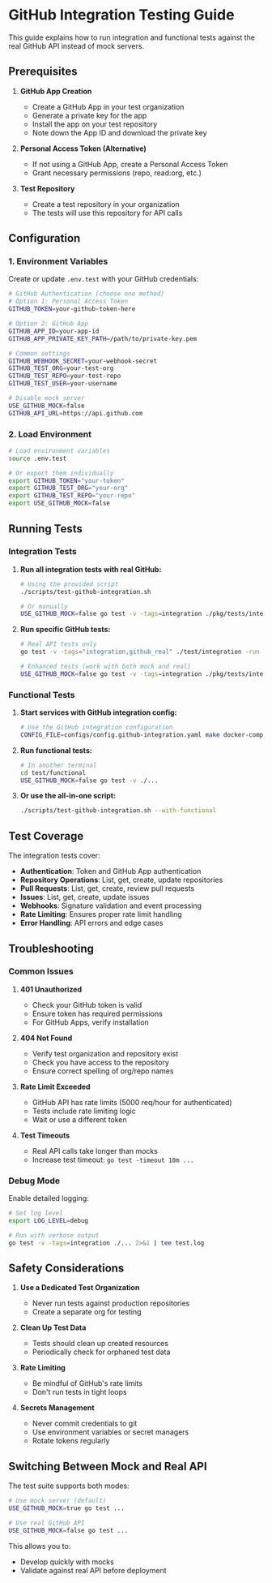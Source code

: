 <!-- SOURCE VERIFICATION
Last Verified: 2025-08-11 14:39:51
Verification Script: update-docs-parallel.sh
Batch: ad
-->

# GitHub Integration Testing Guide

This guide explains how to run integration and functional tests against the real GitHub API instead of mock servers.

## Prerequisites

1. **GitHub App Creation**
   - Create a GitHub App in your test organization
   - Generate a private key for the app
   - Install the app on your test repository
   - Note down the App ID and download the private key

2. **Personal Access Token (Alternative)**
   - If not using a GitHub App, create a Personal Access Token
   - Grant necessary permissions (repo, read:org, etc.)

3. **Test Repository**
   - Create a test repository in your organization
   - The tests will use this repository for API calls

## Configuration

### 1. Environment Variables

Create or update `.env.test` with your GitHub credentials:

```bash
# GitHub Authentication (choose one method)
# Option 1: Personal Access Token
GITHUB_TOKEN=your-github-token-here

# Option 2: GitHub App
GITHUB_APP_ID=your-app-id
GITHUB_APP_PRIVATE_KEY_PATH=/path/to/private-key.pem

# Common settings
GITHUB_WEBHOOK_SECRET=your-webhook-secret
GITHUB_TEST_ORG=your-test-org
GITHUB_TEST_REPO=your-test-repo
GITHUB_TEST_USER=your-username

# Disable mock server
USE_GITHUB_MOCK=false
GITHUB_API_URL=https://api.github.com
```

### 2. Load Environment

```bash
# Load environment variables
source .env.test

# Or export them individually
export GITHUB_TOKEN="your-token"
export GITHUB_TEST_ORG="your-org"
export GITHUB_TEST_REPO="your-repo"
export USE_GITHUB_MOCK=false
```

## Running Tests

### Integration Tests

1. **Run all integration tests with real GitHub:**
   ```bash
   # Using the provided script
   ./scripts/test-github-integration.sh
   
   # Or manually
   USE_GITHUB_MOCK=false go test -v -tags=integration ./pkg/tests/integration -run TestGitHub
   ```

2. **Run specific GitHub tests:**
   ```bash
   # Real API tests only
   go test -v -tags="integration,github_real" ./test/integration -run TestGitHubRealAPI
   
   # Enhanced tests (work with both mock and real)
   USE_GITHUB_MOCK=false go test -v -tags=integration ./pkg/tests/integration -run TestGitHubIntegrationEnhanced
   ```

### Functional Tests

1. **Start services with GitHub integration config:**
   ```bash
   # Use the GitHub integration configuration
   CONFIG_FILE=configs/config.github-integration.yaml make docker-compose-up
   ```

2. **Run functional tests:**
   ```bash
   # In another terminal
   cd test/functional
   USE_GITHUB_MOCK=false go test -v ./...
   ```

3. **Or use the all-in-one script:**
   ```bash
   ./scripts/test-github-integration.sh --with-functional
   ```

## Test Coverage

The integration tests cover:

- **Authentication**: Token and GitHub App authentication
- **Repository Operations**: List, get, create, update repositories
- **Pull Requests**: List, get, create, review pull requests
- **Issues**: List, get, create, update issues
- **Webhooks**: Signature validation and event processing
- **Rate Limiting**: Ensures proper rate limit handling
- **Error Handling**: API errors and edge cases

## Troubleshooting

### Common Issues

1. **401 Unauthorized**
   - Check your GitHub token is valid
   - Ensure token has required permissions
   - For GitHub Apps, verify installation

2. **404 Not Found**
   - Verify test organization and repository exist
   - Check you have access to the repository
   - Ensure correct spelling of org/repo names

3. **Rate Limit Exceeded**
   - GitHub API has rate limits (5000 req/hour for authenticated)
   - Tests include rate limiting logic
   - Wait or use a different token

4. **Test Timeouts**
   - Real API calls take longer than mocks
   - Increase test timeout: `go test -timeout 10m ...`

### Debug Mode

Enable detailed logging:

```bash
# Set log level
export LOG_LEVEL=debug

# Run with verbose output
go test -v -tags=integration ./... 2>&1 | tee test.log
```

## Safety Considerations

1. **Use a Dedicated Test Organization**
   - Never run tests against production repositories
   - Create a separate org for testing

2. **Clean Up Test Data**
   - Tests should clean up created resources
   - Periodically check for orphaned test data

3. **Rate Limiting**
   - Be mindful of GitHub's rate limits
   - Don't run tests in tight loops

4. **Secrets Management**
   - Never commit credentials to git
   - Use environment variables or secret managers
   - Rotate tokens regularly

## Switching Between Mock and Real API

The test suite supports both modes:

```bash
# Use mock server (default)
USE_GITHUB_MOCK=true go test ...

# Use real GitHub API
USE_GITHUB_MOCK=false go test ...
```

This allows you to:
- Develop quickly with mocks
- Validate against real API before deployment
